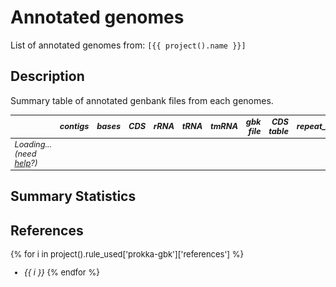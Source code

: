 # Annotated genomes
List of annotated genomes from: `[{{ project().name }}]` 

## Description
Summary table of annotated genbank files from each genomes.


<style>
.itables table td { font-style: italic; font-size: .8em;}
.itables table th { font-style: oblique; font-size: .8em; }
</style>
<div class="itables">
<table id="8c659740-98fb-4518-bef5-f1d207875aaf" class="display compact"style="table-layout:auto;width:auto;margin:auto;caption-side:bottom"><thead>
    <tr style="text-align: right;">
      <th></th>
      <th>contigs</th>
      <th>bases</th>
      <th>CDS</th>
      <th>rRNA</th>
      <th>tRNA</th>
      <th>tmRNA</th>
      <th>gbk file</th>
      <th>CDS table</th>
      <th>repeat_region</th>
    </tr>
  </thead><tbody><tr><td>Loading... (need <a href=https://mwouts.github.io/itables/troubleshooting.html>help</a>?)</td></tr></tbody></table>
<link rel="stylesheet" type="text/css" href="https://cdn.datatables.net/1.13.1/css/jquery.dataTables.min.css">
<script type="module">
    // Import jquery and DataTable
    import 'https://code.jquery.com/jquery-3.6.0.min.js';
    import dt from 'https://cdn.datatables.net/1.12.1/js/jquery.dataTables.mjs';
    dt($);

    // Define the table data
    const data = [["GCF_000062885.1", 1, 8212805, 7279, 12, 71, 1, "<a href='{{ project().file_server() }}/genbank/GCF_000062885.1.gbk' target='_blank''>GCF_000062885.1.gbk</a>", "<a href='{{ project().file_server() }}/genbank/GCF_000062885.1.tsv' target='_blank''>GCF_000062885.1.tsv</a>", 3.0], ["GCF_000194155.1", 22, 8581920, 8215, 4, 61, 1, "<a href='{{ project().file_server() }}/genbank/GCF_000194155.1.gbk' target='_blank''>GCF_000194155.1.gbk</a>", "<a href='{{ project().file_server() }}/genbank/GCF_000194155.1.tsv' target='_blank''>GCF_000194155.1.tsv</a>", 2.0], ["GCF_002564065.1", 1, 8230103, 7307, 12, 71, 1, "<a href='{{ project().file_server() }}/genbank/GCF_002564065.1.gbk' target='_blank''>GCF_002564065.1.gbk</a>", "<a href='{{ project().file_server() }}/genbank/GCF_002564065.1.tsv' target='_blank''>GCF_002564065.1.tsv</a>", 3.0], ["GCF_002846475.1", 1, 9020646, 8026, 16, 61, 1, "<a href='{{ project().file_server() }}/genbank/GCF_002846475.1.gbk' target='_blank''>GCF_002846475.1.gbk</a>", "<a href='{{ project().file_server() }}/genbank/GCF_002846475.1.tsv' target='_blank''>GCF_002846475.1.tsv</a>", 2.0], ["GCF_003635025.1", 2, 8266186, 7657, 16, 68, 1, "<a href='{{ project().file_server() }}/genbank/GCF_003635025.1.gbk' target='_blank''>GCF_003635025.1.gbk</a>", "<a href='{{ project().file_server() }}/genbank/GCF_003635025.1.tsv' target='_blank''>GCF_003635025.1.tsv</a>", NaN], ["GCF_003931915.1", 35, 5824618, 5344, 3, 56, 1, "<a href='{{ project().file_server() }}/genbank/GCF_003931915.1.gbk' target='_blank''>GCF_003931915.1.gbk</a>", "<a href='{{ project().file_server() }}/genbank/GCF_003931915.1.tsv' target='_blank''>GCF_003931915.1.tsv</a>", 1.0], ["GCF_007829955.1", 8, 6410624, 5780, 12, 60, 1, "<a href='{{ project().file_server() }}/genbank/GCF_007829955.1.gbk' target='_blank''>GCF_007829955.1.gbk</a>", "<a href='{{ project().file_server() }}/genbank/GCF_007829955.1.tsv' target='_blank''>GCF_007829955.1.tsv</a>", NaN], ["GCF_008630535.1", 46, 7549392, 6807, 8, 69, 1, "<a href='{{ project().file_server() }}/genbank/GCF_008630535.1.gbk' target='_blank''>GCF_008630535.1.gbk</a>", "<a href='{{ project().file_server() }}/genbank/GCF_008630535.1.tsv' target='_blank''>GCF_008630535.1.tsv</a>", 2.0], ["GCF_012277335.1", 1, 8045912, 7501, 15, 60, 1, "<a href='{{ project().file_server() }}/genbank/GCF_012277335.1.gbk' target='_blank''>GCF_012277335.1.gbk</a>", "<a href='{{ project().file_server() }}/genbank/GCF_012277335.1.tsv' target='_blank''>GCF_012277335.1.tsv</a>", NaN], ["GCF_013410345.1", 1, 5783988, 5266, 15, 68, 1, "<a href='{{ project().file_server() }}/genbank/GCF_013410345.1.gbk' target='_blank''>GCF_013410345.1.gbk</a>", "<a href='{{ project().file_server() }}/genbank/GCF_013410345.1.tsv' target='_blank''>GCF_013410345.1.tsv</a>", 3.0], ["GCF_014203325.1", 1, 6825909, 5928, 12, 70, 1, "<a href='{{ project().file_server() }}/genbank/GCF_014203325.1.gbk' target='_blank''>GCF_014203325.1.gbk</a>", "<a href='{{ project().file_server() }}/genbank/GCF_014203325.1.tsv' target='_blank''>GCF_014203325.1.tsv</a>", 4.0], ["GCF_014203395.1", 6, 8541735, 7467, 12, 61, 1, "<a href='{{ project().file_server() }}/genbank/GCF_014203395.1.gbk' target='_blank''>GCF_014203395.1.gbk</a>", "<a href='{{ project().file_server() }}/genbank/GCF_014203395.1.tsv' target='_blank''>GCF_014203395.1.tsv</a>", 3.0], ["GCF_014490055.1", 1, 8876435, 8026, 15, 62, 1, "<a href='{{ project().file_server() }}/genbank/GCF_014490055.1.gbk' target='_blank''>GCF_014490055.1.gbk</a>", "<a href='{{ project().file_server() }}/genbank/GCF_014490055.1.tsv' target='_blank''>GCF_014490055.1.tsv</a>", 2.0], ["GCF_014697215.1", 3, 9608180, 9215, 15, 59, 1, "<a href='{{ project().file_server() }}/genbank/GCF_014697215.1.gbk' target='_blank''>GCF_014697215.1.gbk</a>", "<a href='{{ project().file_server() }}/genbank/GCF_014697215.1.tsv' target='_blank''>GCF_014697215.1.tsv</a>", 1.0], ["GCF_016526145.1", 34, 6397171, 5807, 5, 57, 1, "<a href='{{ project().file_server() }}/genbank/GCF_016526145.1.gbk' target='_blank''>GCF_016526145.1.gbk</a>", "<a href='{{ project().file_server() }}/genbank/GCF_016526145.1.tsv' target='_blank''>GCF_016526145.1.tsv</a>", 3.0], ["GCF_016859185.1", 1, 8305652, 7407, 12, 70, 1, "<a href='{{ project().file_server() }}/genbank/GCF_016859185.1.gbk' target='_blank''>GCF_016859185.1.gbk</a>", "<a href='{{ project().file_server() }}/genbank/GCF_016859185.1.tsv' target='_blank''>GCF_016859185.1.tsv</a>", 3.0], ["GCF_018070075.1", 34, 7167017, 6628, 6, 63, 1, "<a href='{{ project().file_server() }}/genbank/GCF_018070075.1.gbk' target='_blank''>GCF_018070075.1.gbk</a>", "<a href='{{ project().file_server() }}/genbank/GCF_018070075.1.tsv' target='_blank''>GCF_018070075.1.tsv</a>", 7.0], ["GCF_018141105.1", 1, 8243897, 7432, 12, 58, 1, "<a href='{{ project().file_server() }}/genbank/GCF_018141105.1.gbk' target='_blank''>GCF_018141105.1.gbk</a>", "<a href='{{ project().file_server() }}/genbank/GCF_018141105.1.tsv' target='_blank''>GCF_018141105.1.tsv</a>", 1.0], ["GCF_022392385.1", 2, 8181083, 7263, 5, 70, 1, "<a href='{{ project().file_server() }}/genbank/GCF_022392385.1.gbk' target='_blank''>GCF_022392385.1.gbk</a>", "<a href='{{ project().file_server() }}/genbank/GCF_022392385.1.tsv' target='_blank''>GCF_022392385.1.tsv</a>", 3.0], ["GCF_022828475.1", 1, 6878695, 6056, 12, 67, 1, "<a href='{{ project().file_server() }}/genbank/GCF_022828475.1.gbk' target='_blank''>GCF_022828475.1.gbk</a>", "<a href='{{ project().file_server() }}/genbank/GCF_022828475.1.tsv' target='_blank''>GCF_022828475.1.tsv</a>", 5.0], ["GCF_024734405.1", 1, 6344421, 5540, 12, 69, 1, "<a href='{{ project().file_server() }}/genbank/GCF_024734405.1.gbk' target='_blank''>GCF_024734405.1.gbk</a>", "<a href='{{ project().file_server() }}/genbank/GCF_024734405.1.tsv' target='_blank''>GCF_024734405.1.tsv</a>", 4.0], ["GCF_025643595.1", 1, 6562638, 6032, 12, 66, 1, "<a href='{{ project().file_server() }}/genbank/GCF_025643595.1.gbk' target='_blank''>GCF_025643595.1.gbk</a>", "<a href='{{ project().file_server() }}/genbank/GCF_025643595.1.tsv' target='_blank''>GCF_025643595.1.tsv</a>", 3.0], ["GCF_900108315.1", 27, 7744048, 7169, 7, 66, 1, "<a href='{{ project().file_server() }}/genbank/GCF_900108315.1.gbk' target='_blank''>GCF_900108315.1.gbk</a>", "<a href='{{ project().file_server() }}/genbank/GCF_900108315.1.tsv' target='_blank''>GCF_900108315.1.tsv</a>", 1.0], ["GCF_900112555.1", 28, 7777251, 7245, 6, 66, 1, "<a href='{{ project().file_server() }}/genbank/GCF_900112555.1.gbk' target='_blank''>GCF_900112555.1.gbk</a>", "<a href='{{ project().file_server() }}/genbank/GCF_900112555.1.tsv' target='_blank''>GCF_900112555.1.tsv</a>", 1.0], ["GCF_900114905.1", 43, 8219321, 7645, 7, 68, 1, "<a href='{{ project().file_server() }}/genbank/GCF_900114905.1.gbk' target='_blank''>GCF_900114905.1.gbk</a>", "<a href='{{ project().file_server() }}/genbank/GCF_900114905.1.tsv' target='_blank''>GCF_900114905.1.tsv</a>", NaN], ["GCF_900116135.1", 22, 6291299, 5626, 5, 65, 1, "<a href='{{ project().file_server() }}/genbank/GCF_900116135.1.gbk' target='_blank''>GCF_900116135.1.gbk</a>", "<a href='{{ project().file_server() }}/genbank/GCF_900116135.1.tsv' target='_blank''>GCF_900116135.1.tsv</a>", 5.0]];

    // Define the dt_args
    let dt_args = {"columnDefs": [{"className": "dt-center", "targets": "_all"}], "lengthMenu": [5, 10, 20, 50, 100, 200, 500], "order": []};
    dt_args["data"] = data;

    $(document).ready(function () {

        $('#8c659740-98fb-4518-bef5-f1d207875aaf').DataTable(dt_args);
    });
</script>
</div>



## Summary Statistics





<style>
  #altair-viz-54d43b7939fc4214aeddb87eb277a943.vega-embed {
    width: 100%;
    display: flex;
  }

  #altair-viz-54d43b7939fc4214aeddb87eb277a943.vega-embed details,
  #altair-viz-54d43b7939fc4214aeddb87eb277a943.vega-embed details summary {
    position: relative;
  }
</style>
<div id="altair-viz-54d43b7939fc4214aeddb87eb277a943"></div>
<script type="text/javascript">
  var VEGA_DEBUG = (typeof VEGA_DEBUG == "undefined") ? {} : VEGA_DEBUG;
  (function(spec, embedOpt){
    let outputDiv = document.currentScript.previousElementSibling;
    if (outputDiv.id !== "altair-viz-54d43b7939fc4214aeddb87eb277a943") {
      outputDiv = document.getElementById("altair-viz-54d43b7939fc4214aeddb87eb277a943");
    }
    const paths = {
      "vega": "https://cdn.jsdelivr.net/npm/vega@5?noext",
      "vega-lib": "https://cdn.jsdelivr.net/npm/vega-lib?noext",
      "vega-lite": "https://cdn.jsdelivr.net/npm/vega-lite@5.15.1?noext",
      "vega-embed": "https://cdn.jsdelivr.net/npm/vega-embed@6?noext",
    };

    function maybeLoadScript(lib, version) {
      var key = `${lib.replace("-", "")}_version`;
      return (VEGA_DEBUG[key] == version) ?
        Promise.resolve(paths[lib]) :
        new Promise(function(resolve, reject) {
          var s = document.createElement('script');
          document.getElementsByTagName("head")[0].appendChild(s);
          s.async = true;
          s.onload = () => {
            VEGA_DEBUG[key] = version;
            return resolve(paths[lib]);
          };
          s.onerror = () => reject(`Error loading script: ${paths[lib]}`);
          s.src = paths[lib];
        });
    }

    function showError(err) {
      outputDiv.innerHTML = `<div class="error" style="color:red;">${err}</div>`;
      throw err;
    }

    function displayChart(vegaEmbed) {
      vegaEmbed(outputDiv, spec, embedOpt)
        .catch(err => showError(`Javascript Error: ${err.message}<br>This usually means there's a typo in your chart specification. See the javascript console for the full traceback.`));
    }

    if(typeof define === "function" && define.amd) {
      requirejs.config({paths});
      require(["vega-embed"], displayChart, err => showError(`Error loading script: ${err.message}`));
    } else {
      maybeLoadScript("vega", "5")
        .then(() => maybeLoadScript("vega-lite", "5.15.1"))
        .then(() => maybeLoadScript("vega-embed", "6"))
        .catch(showError)
        .then(() => displayChart(vegaEmbed));
    }
  })({"config": {"view": {"continuousWidth": 300, "continuousHeight": 300}}, "hconcat": [{"mark": {"type": "boxplot", "median": {"color": "black"}, "size": 50}, "encoding": {"color": {"value": "#66c2a5"}, "opacity": {"value": 0.7}, "x": {"axis": null, "field": "dataset", "type": "nominal"}, "y": {"field": "contigs", "scale": {"domain": [-3.5, 50.5]}, "title": null, "type": "quantitative"}}, "height": 150, "title": "contigs", "width": 100}, {"mark": {"type": "boxplot", "median": {"color": "black"}, "size": 50}, "encoding": {"color": {"value": "#fc8d62"}, "opacity": {"value": 0.7}, "x": {"axis": null, "field": "dataset", "type": "nominal"}, "y": {"field": "bases", "scale": {"domain": [5401568.8, 9990599.2]}, "title": null, "type": "quantitative"}}, "height": 150, "title": "bases", "width": 100}, {"mark": {"type": "boxplot", "median": {"color": "black"}, "size": 50}, "encoding": {"color": {"value": "#8da0cb"}, "opacity": {"value": 0.7}, "x": {"axis": null, "field": "dataset", "type": "nominal"}, "y": {"field": "CDS", "scale": {"domain": [4871.1, 9609.9]}, "title": null, "type": "quantitative"}}, "height": 150, "title": "CDS", "width": 100}, {"mark": {"type": "boxplot", "median": {"color": "black"}, "size": 50}, "encoding": {"color": {"value": "#e78ac3"}, "opacity": {"value": 0.7}, "x": {"axis": null, "field": "dataset", "type": "nominal"}, "y": {"field": "rRNA", "scale": {"domain": [1.7, 17.3]}, "title": null, "type": "quantitative"}}, "height": 150, "title": "rRNA", "width": 100}, {"mark": {"type": "boxplot", "median": {"color": "black"}, "size": 50}, "encoding": {"color": {"value": "#a6d854"}, "opacity": {"value": 0.7}, "x": {"axis": null, "field": "dataset", "type": "nominal"}, "y": {"field": "repeat_region", "scale": {"domain": [0.3999999999999999, 7.6]}, "title": null, "type": "quantitative"}}, "height": 150, "title": "repeat_region", "width": 100}, {"mark": {"type": "boxplot", "median": {"color": "black"}, "size": 50}, "encoding": {"color": {"value": "#ffd92f"}, "opacity": {"value": 0.7}, "x": {"axis": null, "field": "dataset", "type": "nominal"}, "y": {"field": "tRNA", "scale": {"domain": [54.5, 72.5]}, "title": null, "type": "quantitative"}}, "height": 150, "title": "tRNA", "width": 100}, {"mark": {"type": "boxplot", "median": {"color": "black"}, "size": 50}, "encoding": {"color": {"value": "#e5c494"}, "opacity": {"value": 0.7}, "x": {"axis": null, "field": "dataset", "type": "nominal"}, "y": {"field": "tmRNA", "scale": {"domain": [1.0, 1.0]}, "title": null, "type": "quantitative"}}, "height": 150, "title": "tmRNA", "width": 100}], "data": {"name": "data-47db1bf7df20faa2260bff4800cabf33"}, "$schema": "https://vega.github.io/schema/vega-lite/v5.15.1.json", "datasets": {"data-47db1bf7df20faa2260bff4800cabf33": [{"contigs": 1, "bases": 8212805, "CDS": 7279, "rRNA": 12, "tRNA": 71, "tmRNA": 1, "gbk file": "<a href='{{ project().file_server() }}/genbank/GCF_000062885.1.gbk' target='_blank''>GCF_000062885.1.gbk</a>", "CDS table": "<a href='{{ project().file_server() }}/genbank/GCF_000062885.1.tsv' target='_blank''>GCF_000062885.1.tsv</a>", "repeat_region": 3.0, "dataset": "mq_saccharopolyspora"}, {"contigs": 22, "bases": 8581920, "CDS": 8215, "rRNA": 4, "tRNA": 61, "tmRNA": 1, "gbk file": "<a href='{{ project().file_server() }}/genbank/GCF_000194155.1.gbk' target='_blank''>GCF_000194155.1.gbk</a>", "CDS table": "<a href='{{ project().file_server() }}/genbank/GCF_000194155.1.tsv' target='_blank''>GCF_000194155.1.tsv</a>", "repeat_region": 2.0, "dataset": "mq_saccharopolyspora"}, {"contigs": 1, "bases": 8230103, "CDS": 7307, "rRNA": 12, "tRNA": 71, "tmRNA": 1, "gbk file": "<a href='{{ project().file_server() }}/genbank/GCF_002564065.1.gbk' target='_blank''>GCF_002564065.1.gbk</a>", "CDS table": "<a href='{{ project().file_server() }}/genbank/GCF_002564065.1.tsv' target='_blank''>GCF_002564065.1.tsv</a>", "repeat_region": 3.0, "dataset": "mq_saccharopolyspora"}, {"contigs": 1, "bases": 9020646, "CDS": 8026, "rRNA": 16, "tRNA": 61, "tmRNA": 1, "gbk file": "<a href='{{ project().file_server() }}/genbank/GCF_002846475.1.gbk' target='_blank''>GCF_002846475.1.gbk</a>", "CDS table": "<a href='{{ project().file_server() }}/genbank/GCF_002846475.1.tsv' target='_blank''>GCF_002846475.1.tsv</a>", "repeat_region": 2.0, "dataset": "mq_saccharopolyspora"}, {"contigs": 2, "bases": 8266186, "CDS": 7657, "rRNA": 16, "tRNA": 68, "tmRNA": 1, "gbk file": "<a href='{{ project().file_server() }}/genbank/GCF_003635025.1.gbk' target='_blank''>GCF_003635025.1.gbk</a>", "CDS table": "<a href='{{ project().file_server() }}/genbank/GCF_003635025.1.tsv' target='_blank''>GCF_003635025.1.tsv</a>", "repeat_region": null, "dataset": "mq_saccharopolyspora"}, {"contigs": 35, "bases": 5824618, "CDS": 5344, "rRNA": 3, "tRNA": 56, "tmRNA": 1, "gbk file": "<a href='{{ project().file_server() }}/genbank/GCF_003931915.1.gbk' target='_blank''>GCF_003931915.1.gbk</a>", "CDS table": "<a href='{{ project().file_server() }}/genbank/GCF_003931915.1.tsv' target='_blank''>GCF_003931915.1.tsv</a>", "repeat_region": 1.0, "dataset": "mq_saccharopolyspora"}, {"contigs": 8, "bases": 6410624, "CDS": 5780, "rRNA": 12, "tRNA": 60, "tmRNA": 1, "gbk file": "<a href='{{ project().file_server() }}/genbank/GCF_007829955.1.gbk' target='_blank''>GCF_007829955.1.gbk</a>", "CDS table": "<a href='{{ project().file_server() }}/genbank/GCF_007829955.1.tsv' target='_blank''>GCF_007829955.1.tsv</a>", "repeat_region": null, "dataset": "mq_saccharopolyspora"}, {"contigs": 46, "bases": 7549392, "CDS": 6807, "rRNA": 8, "tRNA": 69, "tmRNA": 1, "gbk file": "<a href='{{ project().file_server() }}/genbank/GCF_008630535.1.gbk' target='_blank''>GCF_008630535.1.gbk</a>", "CDS table": "<a href='{{ project().file_server() }}/genbank/GCF_008630535.1.tsv' target='_blank''>GCF_008630535.1.tsv</a>", "repeat_region": 2.0, "dataset": "mq_saccharopolyspora"}, {"contigs": 1, "bases": 8045912, "CDS": 7501, "rRNA": 15, "tRNA": 60, "tmRNA": 1, "gbk file": "<a href='{{ project().file_server() }}/genbank/GCF_012277335.1.gbk' target='_blank''>GCF_012277335.1.gbk</a>", "CDS table": "<a href='{{ project().file_server() }}/genbank/GCF_012277335.1.tsv' target='_blank''>GCF_012277335.1.tsv</a>", "repeat_region": null, "dataset": "mq_saccharopolyspora"}, {"contigs": 1, "bases": 5783988, "CDS": 5266, "rRNA": 15, "tRNA": 68, "tmRNA": 1, "gbk file": "<a href='{{ project().file_server() }}/genbank/GCF_013410345.1.gbk' target='_blank''>GCF_013410345.1.gbk</a>", "CDS table": "<a href='{{ project().file_server() }}/genbank/GCF_013410345.1.tsv' target='_blank''>GCF_013410345.1.tsv</a>", "repeat_region": 3.0, "dataset": "mq_saccharopolyspora"}, {"contigs": 1, "bases": 6825909, "CDS": 5928, "rRNA": 12, "tRNA": 70, "tmRNA": 1, "gbk file": "<a href='{{ project().file_server() }}/genbank/GCF_014203325.1.gbk' target='_blank''>GCF_014203325.1.gbk</a>", "CDS table": "<a href='{{ project().file_server() }}/genbank/GCF_014203325.1.tsv' target='_blank''>GCF_014203325.1.tsv</a>", "repeat_region": 4.0, "dataset": "mq_saccharopolyspora"}, {"contigs": 6, "bases": 8541735, "CDS": 7467, "rRNA": 12, "tRNA": 61, "tmRNA": 1, "gbk file": "<a href='{{ project().file_server() }}/genbank/GCF_014203395.1.gbk' target='_blank''>GCF_014203395.1.gbk</a>", "CDS table": "<a href='{{ project().file_server() }}/genbank/GCF_014203395.1.tsv' target='_blank''>GCF_014203395.1.tsv</a>", "repeat_region": 3.0, "dataset": "mq_saccharopolyspora"}, {"contigs": 1, "bases": 8876435, "CDS": 8026, "rRNA": 15, "tRNA": 62, "tmRNA": 1, "gbk file": "<a href='{{ project().file_server() }}/genbank/GCF_014490055.1.gbk' target='_blank''>GCF_014490055.1.gbk</a>", "CDS table": "<a href='{{ project().file_server() }}/genbank/GCF_014490055.1.tsv' target='_blank''>GCF_014490055.1.tsv</a>", "repeat_region": 2.0, "dataset": "mq_saccharopolyspora"}, {"contigs": 3, "bases": 9608180, "CDS": 9215, "rRNA": 15, "tRNA": 59, "tmRNA": 1, "gbk file": "<a href='{{ project().file_server() }}/genbank/GCF_014697215.1.gbk' target='_blank''>GCF_014697215.1.gbk</a>", "CDS table": "<a href='{{ project().file_server() }}/genbank/GCF_014697215.1.tsv' target='_blank''>GCF_014697215.1.tsv</a>", "repeat_region": 1.0, "dataset": "mq_saccharopolyspora"}, {"contigs": 34, "bases": 6397171, "CDS": 5807, "rRNA": 5, "tRNA": 57, "tmRNA": 1, "gbk file": "<a href='{{ project().file_server() }}/genbank/GCF_016526145.1.gbk' target='_blank''>GCF_016526145.1.gbk</a>", "CDS table": "<a href='{{ project().file_server() }}/genbank/GCF_016526145.1.tsv' target='_blank''>GCF_016526145.1.tsv</a>", "repeat_region": 3.0, "dataset": "mq_saccharopolyspora"}, {"contigs": 1, "bases": 8305652, "CDS": 7407, "rRNA": 12, "tRNA": 70, "tmRNA": 1, "gbk file": "<a href='{{ project().file_server() }}/genbank/GCF_016859185.1.gbk' target='_blank''>GCF_016859185.1.gbk</a>", "CDS table": "<a href='{{ project().file_server() }}/genbank/GCF_016859185.1.tsv' target='_blank''>GCF_016859185.1.tsv</a>", "repeat_region": 3.0, "dataset": "mq_saccharopolyspora"}, {"contigs": 34, "bases": 7167017, "CDS": 6628, "rRNA": 6, "tRNA": 63, "tmRNA": 1, "gbk file": "<a href='{{ project().file_server() }}/genbank/GCF_018070075.1.gbk' target='_blank''>GCF_018070075.1.gbk</a>", "CDS table": "<a href='{{ project().file_server() }}/genbank/GCF_018070075.1.tsv' target='_blank''>GCF_018070075.1.tsv</a>", "repeat_region": 7.0, "dataset": "mq_saccharopolyspora"}, {"contigs": 1, "bases": 8243897, "CDS": 7432, "rRNA": 12, "tRNA": 58, "tmRNA": 1, "gbk file": "<a href='{{ project().file_server() }}/genbank/GCF_018141105.1.gbk' target='_blank''>GCF_018141105.1.gbk</a>", "CDS table": "<a href='{{ project().file_server() }}/genbank/GCF_018141105.1.tsv' target='_blank''>GCF_018141105.1.tsv</a>", "repeat_region": 1.0, "dataset": "mq_saccharopolyspora"}, {"contigs": 2, "bases": 8181083, "CDS": 7263, "rRNA": 5, "tRNA": 70, "tmRNA": 1, "gbk file": "<a href='{{ project().file_server() }}/genbank/GCF_022392385.1.gbk' target='_blank''>GCF_022392385.1.gbk</a>", "CDS table": "<a href='{{ project().file_server() }}/genbank/GCF_022392385.1.tsv' target='_blank''>GCF_022392385.1.tsv</a>", "repeat_region": 3.0, "dataset": "mq_saccharopolyspora"}, {"contigs": 1, "bases": 6878695, "CDS": 6056, "rRNA": 12, "tRNA": 67, "tmRNA": 1, "gbk file": "<a href='{{ project().file_server() }}/genbank/GCF_022828475.1.gbk' target='_blank''>GCF_022828475.1.gbk</a>", "CDS table": "<a href='{{ project().file_server() }}/genbank/GCF_022828475.1.tsv' target='_blank''>GCF_022828475.1.tsv</a>", "repeat_region": 5.0, "dataset": "mq_saccharopolyspora"}, {"contigs": 1, "bases": 6344421, "CDS": 5540, "rRNA": 12, "tRNA": 69, "tmRNA": 1, "gbk file": "<a href='{{ project().file_server() }}/genbank/GCF_024734405.1.gbk' target='_blank''>GCF_024734405.1.gbk</a>", "CDS table": "<a href='{{ project().file_server() }}/genbank/GCF_024734405.1.tsv' target='_blank''>GCF_024734405.1.tsv</a>", "repeat_region": 4.0, "dataset": "mq_saccharopolyspora"}, {"contigs": 1, "bases": 6562638, "CDS": 6032, "rRNA": 12, "tRNA": 66, "tmRNA": 1, "gbk file": "<a href='{{ project().file_server() }}/genbank/GCF_025643595.1.gbk' target='_blank''>GCF_025643595.1.gbk</a>", "CDS table": "<a href='{{ project().file_server() }}/genbank/GCF_025643595.1.tsv' target='_blank''>GCF_025643595.1.tsv</a>", "repeat_region": 3.0, "dataset": "mq_saccharopolyspora"}, {"contigs": 27, "bases": 7744048, "CDS": 7169, "rRNA": 7, "tRNA": 66, "tmRNA": 1, "gbk file": "<a href='{{ project().file_server() }}/genbank/GCF_900108315.1.gbk' target='_blank''>GCF_900108315.1.gbk</a>", "CDS table": "<a href='{{ project().file_server() }}/genbank/GCF_900108315.1.tsv' target='_blank''>GCF_900108315.1.tsv</a>", "repeat_region": 1.0, "dataset": "mq_saccharopolyspora"}, {"contigs": 28, "bases": 7777251, "CDS": 7245, "rRNA": 6, "tRNA": 66, "tmRNA": 1, "gbk file": "<a href='{{ project().file_server() }}/genbank/GCF_900112555.1.gbk' target='_blank''>GCF_900112555.1.gbk</a>", "CDS table": "<a href='{{ project().file_server() }}/genbank/GCF_900112555.1.tsv' target='_blank''>GCF_900112555.1.tsv</a>", "repeat_region": 1.0, "dataset": "mq_saccharopolyspora"}, {"contigs": 43, "bases": 8219321, "CDS": 7645, "rRNA": 7, "tRNA": 68, "tmRNA": 1, "gbk file": "<a href='{{ project().file_server() }}/genbank/GCF_900114905.1.gbk' target='_blank''>GCF_900114905.1.gbk</a>", "CDS table": "<a href='{{ project().file_server() }}/genbank/GCF_900114905.1.tsv' target='_blank''>GCF_900114905.1.tsv</a>", "repeat_region": null, "dataset": "mq_saccharopolyspora"}, {"contigs": 22, "bases": 6291299, "CDS": 5626, "rRNA": 5, "tRNA": 65, "tmRNA": 1, "gbk file": "<a href='{{ project().file_server() }}/genbank/GCF_900116135.1.gbk' target='_blank''>GCF_900116135.1.gbk</a>", "CDS table": "<a href='{{ project().file_server() }}/genbank/GCF_900116135.1.tsv' target='_blank''>GCF_900116135.1.tsv</a>", "repeat_region": 5.0, "dataset": "mq_saccharopolyspora"}]}}, {"mode": "vega-lite"});
</script>



## References

<font size="2">

{% for i in project().rule_used['prokka-gbk']['references'] %}
- *{{ i }}*
{% endfor %}

</font>
